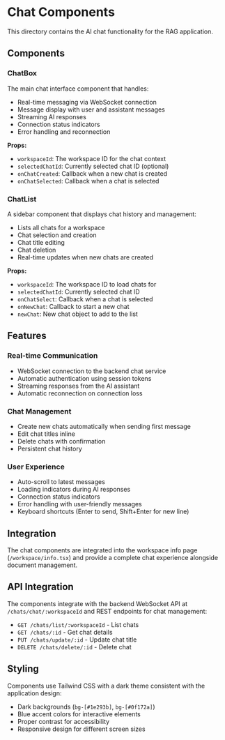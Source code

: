 # Chat Components

This directory contains the AI chat functionality for the RAG application.

## Components

### ChatBox
The main chat interface component that handles:
- Real-time messaging via WebSocket connection
- Message display with user and assistant messages
- Streaming AI responses
- Connection status indicators
- Error handling and reconnection

**Props:**
- `workspaceId`: The workspace ID for the chat context
- `selectedChatId`: Currently selected chat ID (optional)
- `onChatCreated`: Callback when a new chat is created
- `onChatSelected`: Callback when a chat is selected

### ChatList
A sidebar component that displays chat history and management:
- Lists all chats for a workspace
- Chat selection and creation
- Chat title editing
- Chat deletion
- Real-time updates when new chats are created

**Props:**
- `workspaceId`: The workspace ID to load chats for
- `selectedChatId`: Currently selected chat ID
- `onChatSelect`: Callback when a chat is selected
- `onNewChat`: Callback to start a new chat
- `newChat`: New chat object to add to the list

## Features

### Real-time Communication
- WebSocket connection to the backend chat service
- Automatic authentication using session tokens
- Streaming responses from the AI assistant
- Automatic reconnection on connection loss

### Chat Management
- Create new chats automatically when sending first message
- Edit chat titles inline
- Delete chats with confirmation
- Persistent chat history

### User Experience
- Auto-scroll to latest messages
- Loading indicators during AI responses
- Connection status indicators
- Error handling with user-friendly messages
- Keyboard shortcuts (Enter to send, Shift+Enter for new line)

## Integration

The chat components are integrated into the workspace info page (`/workspace/info.tsx`) and provide a complete chat experience alongside document management.

## API Integration

The components integrate with the backend WebSocket API at `/chats/chat/:workspaceId` and REST endpoints for chat management:
- `GET /chats/list/:workspaceId` - List chats
- `GET /chats/:id` - Get chat details
- `PUT /chats/update/:id` - Update chat title
- `DELETE /chats/delete/:id` - Delete chat

## Styling

Components use Tailwind CSS with a dark theme consistent with the application design:
- Dark backgrounds (`bg-[#1e293b]`, `bg-[#0f172a]`)
- Blue accent colors for interactive elements
- Proper contrast for accessibility
- Responsive design for different screen sizes